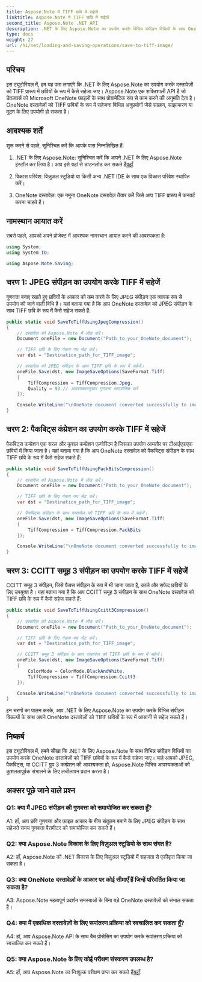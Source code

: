 ```yaml
---
title: Aspose.Note में TIFF छवि में सहेजें
linktitle: Aspose.Note में TIFF छवि में सहेजें
second_title: Aspose.Note .NET API
description: .NET के लिए Aspose.Note का उपयोग करके विभिन्न संपीड़न विधियों के साथ OneNote दस्तावेज़ों को TIFF छवियों के रूप में सहेजना सीखें।
type: docs
weight: 27
url: /hi/net/loading-and-saving-operations/save-to-tiff-image/
---
```

## परिचय

इस ट्यूटोरियल में, हम यह पता लगाएंगे कि .NET के लिए Aspose.Note का उपयोग करके दस्तावेज़ों को TIFF प्रारूप में छवियों के रूप में कैसे सहेजा जाए। Aspose.Note एक शक्तिशाली API है जो डेवलपर्स को Microsoft OneNote फ़ाइलों के साथ प्रोग्रामेटिक रूप से काम करने की अनुमति देता है। OneNote दस्तावेज़ों को TIFF छवियों के रूप में सहेजना विभिन्न अनुप्रयोगों जैसे संग्रहण, साझाकरण या मुद्रण के लिए उपयोगी हो सकता है।

## आवश्यक शर्तें

शुरू करने से पहले, सुनिश्चित करें कि आपके पास निम्नलिखित हैं:

1.  .NET के लिए Aspose.Note: सुनिश्चित करें कि आपने .NET के लिए Aspose.Note इंस्टॉल कर लिया है। आप इसे यहां से डाउनलोड कर सकते हैं[यहाँ](https://releases.aspose.com/note/net/).

2. विकास परिवेश: विज़ुअल स्टूडियो या किसी अन्य .NET IDE के साथ एक विकास परिवेश स्थापित करें।

3. OneNote दस्तावेज़: एक नमूना OneNote दस्तावेज़ तैयार करें जिसे आप TIFF प्रारूप में कनवर्ट करना चाहते हैं।

## नामस्थान आयात करें

सबसे पहले, आपको अपने प्रोजेक्ट में आवश्यक नामस्थान आयात करने की आवश्यकता है:

```csharp
using System;
using System.IO;

using Aspose.Note.Saving;

```

## चरण 1: JPEG संपीड़न का उपयोग करके TIFF में सहेजें

गुणवत्ता बनाए रखते हुए छवियों के आकार को कम करने के लिए JPEG संपीड़न एक व्यापक रूप से उपयोग की जाने वाली विधि है। यहां बताया गया है कि आप OneNote दस्तावेज़ को JPEG संपीड़न के साथ TIFF छवि के रूप में कैसे सहेज सकते हैं:

```csharp
public static void SaveToTiffUsingJpegCompression()
{
    // दस्तावेज़ को Aspose.Note में लोड करें।
    Document oneFile = new Document("Path_to_your_OneNote_document");

    // TIFF छवि के लिए गंतव्य पथ सेट करें।
    var dst = "Destination_path_for_TIFF_image";

    // दस्तावेज़ को JPEG संपीड़न के साथ TIFF छवि के रूप में सहेजें।
    oneFile.Save(dst, new ImageSaveOptions(SaveFormat.Tiff)
    {
        TiffCompression = TiffCompression.Jpeg,
        Quality = 93 // आवश्यकतानुसार गुणवत्ता समायोजित करें
    });

    Console.WriteLine("\nOneNote document converted successfully to image in TIFF format using JPEG compression.\nFile saved at " + dst);
}
```

## चरण 2: पैकबिट्स कंप्रेशन का उपयोग करके TIFF में सहेजें

पैकबिट्स कम्प्रेशन एक सरल और कुशल कम्प्रेशन एल्गोरिदम है जिसका उपयोग आमतौर पर टीआईएफएफ छवियों में किया जाता है। यहां बताया गया है कि आप OneNote दस्तावेज़ को पैकबिट्स संपीड़न के साथ TIFF छवि के रूप में कैसे सहेज सकते हैं:

```csharp
public static void SaveToTiffUsingPackBitsCompression()
{
    // दस्तावेज़ को Aspose.Note में लोड करें।
    Document oneFile = new Document("Path_to_your_OneNote_document");

    // TIFF छवि के लिए गंतव्य पथ सेट करें।
    var dst = "Destination_path_for_TIFF_image";

    // पैकबिट्स संपीड़न के साथ दस्तावेज़ को TIFF छवि के रूप में सहेजें।
    oneFile.Save(dst, new ImageSaveOptions(SaveFormat.Tiff)
    {
        TiffCompression = TiffCompression.PackBits
    });

    Console.WriteLine("\nOneNote document converted successfully to image in TIFF format using PackBits compression.\nFile saved at " + dst);
}
```

## चरण 3: CCITT समूह 3 संपीड़न का उपयोग करके TIFF में सहेजें

CCITT समूह 3 संपीड़न, जिसे फैक्स संपीड़न के रूप में भी जाना जाता है, काले और सफेद छवियों के लिए उपयुक्त है। यहां बताया गया है कि आप CCITT समूह 3 संपीड़न के साथ OneNote दस्तावेज़ को TIFF छवि के रूप में कैसे सहेज सकते हैं:

```csharp
public static void SaveToTiffUsingCcitt3Compression()
{
    // दस्तावेज़ को Aspose.Note में लोड करें।
    Document oneFile = new Document("Path_to_your_OneNote_document");

    // TIFF छवि के लिए गंतव्य पथ सेट करें।
    var dst = "Destination_path_for_TIFF_image";

    // CCITT समूह 3 संपीड़न के साथ दस्तावेज़ को TIFF छवि के रूप में सहेजें।
    oneFile.Save(dst, new ImageSaveOptions(SaveFormat.Tiff)
    {
        ColorMode = ColorMode.BlackAndWhite,
        TiffCompression = TiffCompression.Ccitt3
    });

    Console.WriteLine("\nOneNote document converted successfully to image in TIFF format using CCITT Group 3 fax compression.\nFile saved at " + dst);
}
```

इन चरणों का पालन करके, आप .NET के लिए Aspose.Note का उपयोग करके विभिन्न संपीड़न विकल्पों के साथ अपने OneNote दस्तावेज़ों को TIFF छवियों के रूप में आसानी से सहेज सकते हैं।

## निष्कर्ष

इस ट्यूटोरियल में, हमने सीखा कि .NET के लिए Aspose.Note के साथ विभिन्न संपीड़न विधियों का उपयोग करके OneNote दस्तावेज़ों को TIFF छवियों के रूप में कैसे सहेजा जाए। चाहे आपको JPEG, पैकबिट्स, या CCITT ग्रुप 3 कम्प्रेशन की आवश्यकता हो, Aspose.Note विभिन्न आवश्यकताओं को कुशलतापूर्वक संभालने के लिए लचीलापन प्रदान करता है।

## अक्सर पूछे जाने वाले प्रश्न

### Q1: क्या मैं JPEG संपीड़न की गुणवत्ता को समायोजित कर सकता हूँ?

A1: हाँ, आप छवि गुणवत्ता और फ़ाइल आकार के बीच संतुलन बनाने के लिए JPEG संपीड़न के साथ सहेजते समय गुणवत्ता पैरामीटर को समायोजित कर सकते हैं।

### Q2: क्या Aspose.Note विकास के लिए विज़ुअल स्टूडियो के साथ संगत है?

A2: हाँ, Aspose.Note को .NET विकास के लिए विज़ुअल स्टूडियो में सहजता से एकीकृत किया जा सकता है।

### Q3: क्या OneNote दस्तावेज़ों के आकार पर कोई सीमाएँ हैं जिन्हें परिवर्तित किया जा सकता है?

A3: Aspose.Note महत्वपूर्ण प्रदर्शन समस्याओं के बिना बड़े OneNote दस्तावेज़ों को संभाल सकता है।

### Q4: क्या मैं एकाधिक दस्तावेज़ों के लिए रूपांतरण प्रक्रिया को स्वचालित कर सकता हूँ?

A4: हां, आप Aspose.Note API के साथ बैच प्रोसेसिंग का उपयोग करके रूपांतरण प्रक्रिया को स्वचालित कर सकते हैं।

### Q5: क्या Aspose.Note के लिए कोई परीक्षण संस्करण उपलब्ध है?

 A5: हाँ, आप Aspose.Note का निःशुल्क परीक्षण प्राप्त कर सकते हैं[यहाँ](https://releases.aspose.com/).